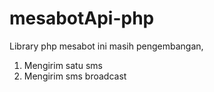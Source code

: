 # mesabotApi-php

Library php mesabot ini masih pengembangan,

1. Mengirim satu sms
2. Mengirim sms broadcast
